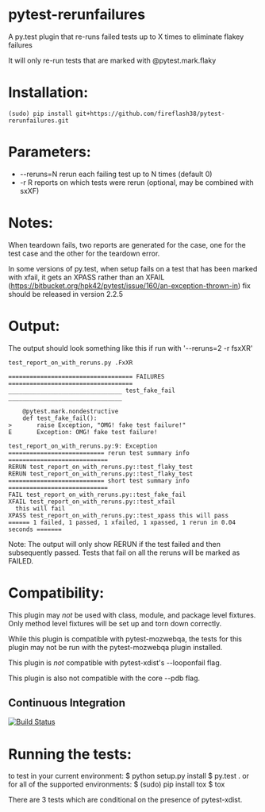 pytest-rerunfailures
====================

A py.test plugin that re-runs failed tests up to X times to eliminate flakey failures

It will only re-run tests that are marked with @pytest.mark.flaky

Installation:
============
    (sudo) pip install git+https://github.com/fireflash38/pytest-rerunfailures.git

Parameters:
===========
* --reruns=N    rerun each failing test up to N times (default 0)
* -r R          reports on which tests were rerun (optional, may be combined with sxXF)

Notes:
======

When teardown fails, two reports are generated for the case, one for the test
case and the other for the teardown error.

In some versions of py.test, when setup fails on a test that has been marked with xfail, 
it gets an XPASS rather than an XFAIL 
(https://bitbucket.org/hpk42/pytest/issue/160/an-exception-thrown-in)
fix should be released in version 2.2.5

Output:
=======
The output should look something like this if run with '--reruns=2 -r fsxXR'

    test_report_on_with_reruns.py .FxXR
    
    =================================== FAILURES ===================================
    ________________________________ test_fake_fail ________________________________
    
        @pytest.mark.nondestructive
        def test_fake_fail():
    >       raise Exception, "OMG! fake test failure!"
    E       Exception: OMG! fake test failure!
    
    test_report_on_with_reruns.py:9: Exception
    =========================== rerun test summary info ============================
    RERUN test_report_on_with_reruns.py::test_flaky_test
    RERUN test_report_on_with_reruns.py::test_flaky_test
    =========================== short test summary info ============================
    FAIL test_report_on_with_reruns.py::test_fake_fail
    XFAIL test_report_on_with_reruns.py::test_xfail
      this will fail
    XPASS test_report_on_with_reruns.py::test_xpass this will pass
    ====== 1 failed, 1 passed, 1 xfailed, 1 xpassed, 1 rerun in 0.04 seconds =======

Note: The output will only show RERUN if the test failed and then subsequently passed. Tests that fail on all the reruns will be marked as FAILED.

Compatibility:
==============

This plugin may *not* be used with class, module, and package level fixtures. Only method level fixtures will be set up and torn down correctly.

While this plugin is compatible with pytest-mozwebqa, the tests for this plugin may not be run with the pytest-mozwebqa plugin installed.

This plugin is *not* compatible with pytest-xdist's --looponfail flag.

This plugin is also not compatible with the core --pdb flag.

Continuous Integration
----------------------
[![Build Status](https://secure.travis-ci.org/klrmn/pytest-rerunfailures.png?branch=master)](http://travis-ci.org/klrmn/pytest-rerunfailures)

Running the tests:
=================
to test in your current environment:
    $ python setup.py install
    $ py.test .
or for all of the supported environments:
    $ (sudo) pip install tox
    $ tox

There are 3 tests which are conditional on the presence of pytest-xdist.
